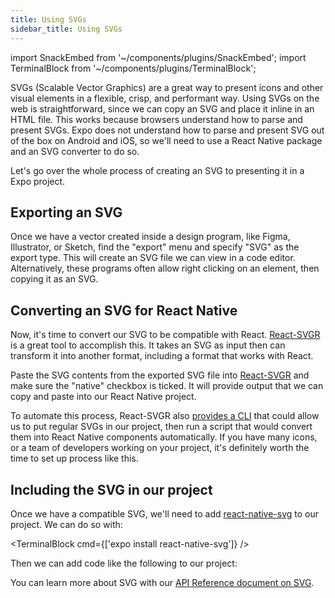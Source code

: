 ```yaml
---
title: Using SVGs
sidebar_title: Using SVGs
---
```


import SnackEmbed from '~/components/plugins/SnackEmbed';
import TerminalBlock from '~/components/plugins/TerminalBlock';

SVGs (Scalable Vector Graphics) are a great way to present icons and other visual elements in a flexible, crisp, and performant way. Using SVGs on the web is straightforward, since we can copy an SVG and place it inline in an HTML file. This works because browsers understand how to parse and present SVGs. Expo does not understand how to parse and present SVG out of the box on Android and iOS, so we'll need to use a React Native package and an SVG converter to do so.

Let's go over the whole process of creating an SVG to presenting it in a Expo project.

## Exporting an SVG

Once we have a vector created inside a design program, like Figma, Illustrator, or Sketch, find the "export" menu and specify "SVG" as the export type. This will create an SVG file we can view in a code editor. Alternatively, these programs often allow right clicking on an element, then copying it as an SVG.

## Converting an SVG for React Native

Now, it's time to convert our SVG to be compatible with React. [React-SVGR](https://react-svgr.com/playground/?native=true) is a great tool to accomplish this. It takes an SVG as input then can transform it into another format, including a format that works with React.

Paste the SVG contents from the exported SVG file into [React-SVGR](https://react-svgr.com/playground/?native=true) and make sure the "native" checkbox is ticked. It will provide output that we can copy and paste into our React Native project.

To automate this process, React-SVGR also [provides a CLI](https://react-svgr.com/docs/cli/) that could allow us to put regular SVGs in our project, then run a script that would convert them into React Native components automatically. If you have many icons, or a team of developers working on your project, it's definitely worth the time to set up process like this.

## Including the SVG in our project

Once we have a compatible SVG, we'll need to add [react-native-svg](https://github.com/react-native-svg/react-native-svg) to our project. We can do so with:

<TerminalBlock cmd={['expo install react-native-svg']} />

Then we can add code like the following to our project:

<SnackEmbed snackId="@jonsamp/react-native-svg-example" preview platform="web" />

You can learn more about SVG with our [API Reference document on SVG](/versions/latest/sdk/svg/).
